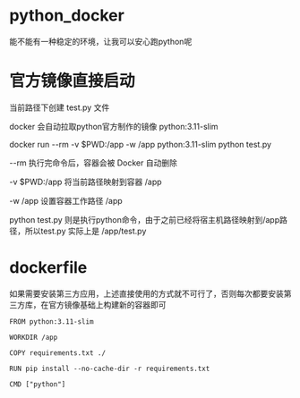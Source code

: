 # python_docker
能不能有一种稳定的环境，让我可以安心跑python呢

# 官方镜像直接启动

当前路径下创建 test.py 文件

docker 会自动拉取python官方制作的镜像 python:3.11-slim

docker run --rm -v $PWD:/app -w /app python:3.11-slim python test.py

--rm 执行完命令后，容器会被 Docker 自动删除

-v $PWD:/app 将当前路径映射到容器 /app

-w /app 设置容器工作路径 /app

python test.py 则是执行python命令，由于之前已经将宿主机路径映射到/app路径，所以test.py 实际上是 /app/test.py 

# dockerfile
如果需要安装第三方应用，上述直接使用的方式就不可行了，否则每次都要安装第三方库，在官方镜像基础上构建新的容器即可
```
FROM python:3.11-slim

WORKDIR /app

COPY requirements.txt ./

RUN pip install --no-cache-dir -r requirements.txt

CMD ["python"]
```
